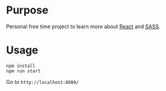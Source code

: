 # Purpose

Personal free time project to learn more about [React](https://facebook.github.io/react/) and [SASS](http://sass-lang.com/).

# Usage

`npm install`  
`npm run start`

Go to `http://localhost:8080/`
